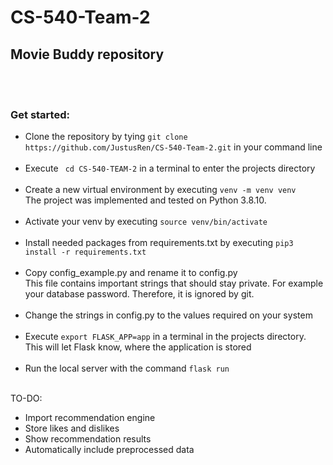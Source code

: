 # CS-540-Team-2
## Movie Buddy repository
<br /><br />
### Get started:<br />
- Clone the repository by tying
``` git clone https://github.com/JustusRen/CS-540-Team-2.git ``` in your command line <br /><br />
- Execute ``` cd CS-540-TEAM-2``` in a terminal to enter the projects directory<br /><br />
- Create a new virtual environment by executing ``` venv -m venv venv ```<br />The project was implemented and tested on Python 3.8.10.<br /><br />
- Activate your venv by executing ``` source venv/bin/activate ```<br /><br />
- Install needed packages from requirements.txt by executing ``` pip3 install -r requirements.txt ``` <br /><br />
- Copy config_example.py and rename it to config.py<br />
This file contains important strings that should stay private. For example your database password. Therefore, it is ignored by git.<br /><br />
- Change the strings in config.py to the values required on your system <br /><br />
- Execute ``` export FLASK_APP=app ``` in a terminal in the projects directory. This will let Flask know, where the application is stored<br /><br />
- Run the local server with the command ``` flask run ```<br /><br />

TO-DO:
- Import recommendation engine 
- Store likes and dislikes
- Show recommendation results
- Automatically include preprocessed data

